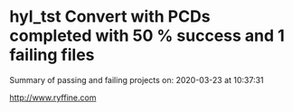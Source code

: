 # hyl_tst Convert with PCDs completed with 50 % success and 1 failing files

Summary of passing and failing projects on: 2020-03-23 at 10:37:31

http://www.ryffine.com
